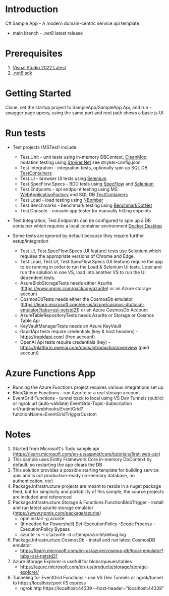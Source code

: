 # Introduction 
C# Sample App - A modern domain-centric service api template
- main branch - .net8 latest release

# Prerequisites
1. [Visual Studio 2022 Latest](https://visualstudio.microsoft.com/vs/)
2. [.net8 sdk](https://dotnet.microsoft.com/en-us/download/dotnet/8.0) 

# Getting Started
Clone, set the startup project to SampleApp/SampleApp.Api, and run - swagger page opens, using the same port and root path shows a basic js UI

# Run tests
* Test projects (MSTest) include:
	* Test.Unit - unit tests using in-memory DBContext, [CleanMoq](https://github.com/hassanhabib/CleanMoq), mutation testing using [Stryker.Net](https://stryker-mutator.io/) see stryker-config.json
	* Test.Integration - integration tests, optionally spin up SQL DB [TestContainers](https://testcontainers.com/guides/testing-an-aspnet-core-web-app/)
	* Test.UI - browser UI tests using [Selenium](https://selenium.dev/)
	* Test.SpecFlow.Specs - BDD tests using [SpecFlow](https://specflow.org/) and [Selenium](https://selenium.dev/)
	* Test.Endpoints - api endpoint testing using MS [WebApplicationFactory](https://learn.microsoft.com/en-us/aspnet/core/test/integration-tests) and SQL DB [TestContainers](https://testcontainers.com/guides/testing-an-aspnet-core-web-app/)
	* Test.Load - load testing using [NBomber](https://nbomber.com/)
	* Test.Benchmarks - benchmark testing using [BenchmarkDotNet](https://benchmarkdotnet.org/)
	* Test.Console - console app tester for manually hitting enpoints

* Test.Integration, Test.Endpoints can be configured to spin up a DB container which requires a local container environment [Docker Desktop](https://www.docker.com/products/docker-desktop/)

* Some tests are ignored by default because they require further setup/integration
	* Test.UI, Test.SpecFlow.Specs (UI feature) tests use Selenium which requires the appropriate versions of Chrome and Edge. 
	* Test.Load, Test.UI, Test.SpecFlow.Specs (UI feature) require the app to be running in order to run the Load & Selenium UI tests. Load and run the solution in one VS, load into another VS to run the UI dependent tests.
	* AzureBlobStorageTests needs either Azurite (https://www.npmjs.com/package/azurite) or an Azure storage account
	* CosmosDbTests needs either the CosmosDb emulator (https://learn.microsoft.com/en-us/azure/cosmos-db/local-emulator?tabs=ssl-netstd21) or an Azure CosmosDb Account
	* AzureTableRepositoryTests needs Azurite or Storage or Cosmos Table Api
	* KeyVaultManagerTests needs an Azure KeyVault
	* RapidApi tests require credentials (key & host headers) - https://rapidapi.com/ (free account)
	* OpenAI Api tests require credentials (key) - https://platform.openai.com/docs/introduction/overview (paid account)

# Azure Functions App
* Running the Azure Functions project requires various integrations set up
* Blob/Queue Functions - run Azurite or a real storage account
* EventGrid Functions - tunnel back to local using VS Dev Tunnels (public) or ngrok url (auto-validate) EventGrid-Topic-Subscription url/runtime/webhooks/EventGrid?functionName=EventGridTriggerCustom

# Notes
1. Started from Microsoft's Todo sample api (<a href="https://learn.microsoft.com/en-us/aspnet/core/tutorials/first-web-api" target="_blank">https://learn.microsoft.com/en-us/aspnet/core/tutorials/first-web-api</a>)
2. This sample uses Entity Framework Core in-memory DbContext by default, so restarting the app clears the DB
3. This solution provides a possible starting template for building service apis and is not production-ready (in-memory database, no authentication, etc)
4. Package.Infrastructure projects are meant to reside in a nuget package feed, but for simplicity and portability of this sample, the source projects are included and referenced
5. Package.Infrastructure.Storage & Functions.FunctionBlobTrigger - install and run latest azurite storage emulator (https://www.npmjs.com/package/azurite)
   * npm install -g azurite
   * (if needed for Powershell) Set-ExecutionPolicy -Scope Process -ExecutionPolicy Bypass
   * azurite -s -l c:\azurite -d c:\temp\azurite\debug.log
6. Package.Infrastructure.CosmosDb - install and run latest CosmosDB emulator
   * https://learn.microsoft.com/en-us/azure/cosmos-db/local-emulator?tabs=ssl-netstd21
7. Azure Storage Explorer is usefull for blobs/queues/tables
   * https://azure.microsoft.com/en-us/products/storage/storage-explorer/
8. Tunneling for EventGrid Functions - use VS Dev Tunnels or ngrok/tunnel to https://localhost:port IIS express
   * ngrok http https://localhost:44339 --host-header="localhost:44339"